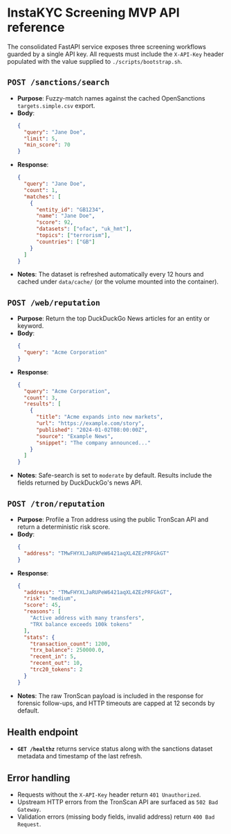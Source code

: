 # InstaKYC Screening MVP API reference

The consolidated FastAPI service exposes three screening workflows guarded by a
single API key. All requests must include the `X-API-Key` header populated with
the value supplied to `./scripts/bootstrap.sh`.

## `POST /sanctions/search`
- **Purpose**: Fuzzy-match names against the cached OpenSanctions
  `targets.simple.csv` export.
- **Body**:
  ```json
  {
    "query": "Jane Doe",
    "limit": 5,
    "min_score": 70
  }
  ```
- **Response**:
  ```json
  {
    "query": "Jane Doe",
    "count": 1,
    "matches": [
      {
        "entity_id": "GB1234",
        "name": "Jane Doe",
        "score": 92,
        "datasets": ["ofac", "uk_hmt"],
        "topics": ["terrorism"],
        "countries": ["GB"]
      }
    ]
  }
  ```
- **Notes**: The dataset is refreshed automatically every 12 hours and cached
  under `data/cache/` (or the volume mounted into the container).

## `POST /web/reputation`
- **Purpose**: Return the top DuckDuckGo News articles for an entity or keyword.
- **Body**:
  ```json
  {
    "query": "Acme Corporation"
  }
  ```
- **Response**:
  ```json
  {
    "query": "Acme Corporation",
    "count": 3,
    "results": [
      {
        "title": "Acme expands into new markets",
        "url": "https://example.com/story",
        "published": "2024-01-02T08:00:00Z",
        "source": "Example News",
        "snippet": "The company announced..."
      }
    ]
  }
  ```
- **Notes**: Safe-search is set to `moderate` by default. Results include the
  fields returned by DuckDuckGo's news API.

## `POST /tron/reputation`
- **Purpose**: Profile a Tron address using the public TronScan API and return a
  deterministic risk score.
- **Body**:
  ```json
  {
    "address": "TMwFHYXLJaRUPeW6421aqXL4ZEzPRFGkGT"
  }
  ```
- **Response**:
  ```json
  {
    "address": "TMwFHYXLJaRUPeW6421aqXL4ZEzPRFGkGT",
    "risk": "medium",
    "score": 45,
    "reasons": [
      "Active address with many transfers",
      "TRX balance exceeds 100k tokens"
    ],
    "stats": {
      "transaction_count": 1200,
      "trx_balance": 250000.0,
      "recent_in": 5,
      "recent_out": 10,
      "trc20_tokens": 2
    }
  }
  ```
- **Notes**: The raw TronScan payload is included in the response for forensic
  follow-ups, and HTTP timeouts are capped at 12 seconds by default.

## Health endpoint
- **`GET /healthz`** returns service status along with the sanctions dataset
  metadata and timestamp of the last refresh.

## Error handling
- Requests without the `X-API-Key` header return `401 Unauthorized`.
- Upstream HTTP errors from the TronScan API are surfaced as `502 Bad Gateway`.
- Validation errors (missing body fields, invalid address) return
  `400 Bad Request`.

